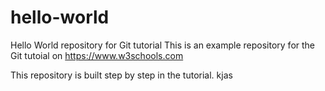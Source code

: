 # hello-world
Hello World repository for Git tutorial
This is an example repository for the Git tutoial on https://www.w3schools.com

This repository is built step by step in the tutorial.
kjas